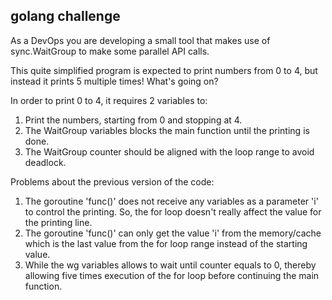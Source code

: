 ## golang challenge

As a DevOps you are developing a small tool that makes use of sync.WaitGroup
to make some parallel API calls.

This quite simplified program is expected to print numbers from 0 to 4, but instead
it prints 5 multiple times! What's going on?

In order to print 0 to 4, it requires 2 variables to:
1. Print the numbers, starting from 0 and stopping at 4.
2. The WaitGroup variables blocks the main function until the printing is done.
3. The WaitGroup counter should be aligned with the loop range to avoid deadlock.

Problems about the previous version of the code:
1. The goroutine 'func()' does not receive any variables as a parameter 'i' to control the printing. So, the for loop doesn't really affect the value for the printing line. 
2. The goroutine 'func()' can only get the value 'i' from the memory/cache which is the last value from the for loop range instead of the starting value. 
3. While the wg variables allows to wait until counter equals to 0, thereby allowing five times execution of the for loop before continuing the main function. 

